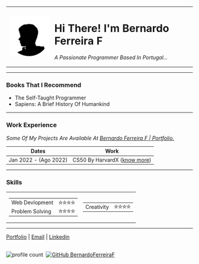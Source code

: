 <table cellpadding="20">
  <tr>
    <td><img src="./profile-pic(3).png" alt="Bernardo profile picture" width="200px" height="auto"></td>
    <td>
      <h1>Hi There! I'm Bernardo Ferreira F &emsp;&emsp;&emsp;&emsp;</h1>
      <p><em>A Passionate Programmer Based In Portugal...</em></p>
    </td>
  </tr>
</table>
<hr>
<h3>Books That I Recommend</h3>
<ul>
  <li>The Self-Taught Programmer</li>
  <li>Sapiens: A Brief History Of Humankind</li>
</ul>
<hr>
<h3>Work Experience</h3>
<table>
  <thead>
    <tr>
      <th>Dates</th>
      <th>Work</th>
    </tr>
  </thead>
  <tbody>
    <tr>
      <td>Jan 2022 - (Ago 2022)</td>
      <td>CS50 By HarvardX (<a href="https://cs50.harvard.edu/x/2022/" target="_blank">know more</a>)</td>
    </tr>
<!--<tr>
      <td>2022</td>
      <td>Writing Medium Article Published <a href="#" target="_blank">(read here)</a></td>
    </tr>-->
    <p><em>Some Of My Projects Are Available At <a href="https://bernardoferreiraf.github.io/Portfolio">Bernardo Ferreira F | Portfolio.</a></em></p>
  </tbody>
</table>
<hr>
<h3>Skills</h3>
<table>
  <tr>
    <td>
      <table>
        <tr>
          <td>Web Devlopment</td>
          <td>⛤⛤⛤⛤</td>
        </tr>
        <tr>
          <td>Problem Solving</td>
          <td> ⛤⛤⛤⛤</td>
        </tr>
      </table>
    </td>
    <td>
      <table>
        <tr>
          <td>Creativity</td>
          <td> ⛤⛤⛤⛤</td>
        </tr>
      </table>
    </td>
  </tr>
</table>
<hr>
<a href="https://bernardoferreiraf.github.io/Portfolio" target="_blank">Portfolio</a> |
<a href="mailto:bernardoferreiraf@hotmail.com" target="_blank">Email</a> |
<a href="https://linkedin.com/in/bernardoferreiraf" target="_blank">Linkedin</a>

<br>
<br />

![profile count](https://komarev.com/ghpvc/?username=bernardoferreiraf&color=blue)&nbsp;
[![GitHub BernardoFerreiraF](https://img.shields.io/github/followers/bernardoferreiraf?label=follow&style=social)](https://github.com/bernardoferreiraf)&nbsp;
